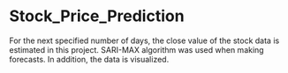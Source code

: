 # Stock_Price_Prediction
For the next specified number of days, the close value of the stock data is estimated in this project.
SARI-MAX algorithm was used when making forecasts.
In addition, the data is visualized.
